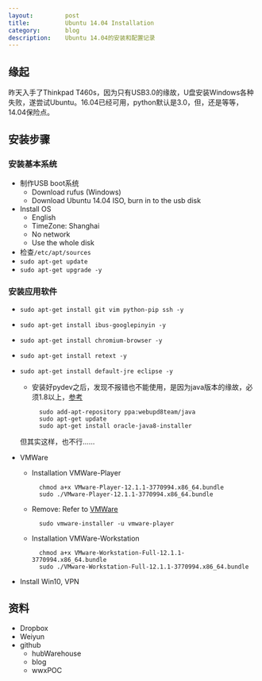 ```yaml
---
layout:         post
title:          Ubuntu 14.04 Installation
category:       blog
description:    Ubuntu 14.04的安装和配置记录
---
```


## 缘起

昨天入手了Thinkpad T460s，因为只有USB3.0的缘故，U盘安装Windows各种失败，遂尝试Ubuntu。16.04已经可用，python默认是3.0，但，还是等等，14.04保险点。

## 安装步骤

### 安装基本系统
- 制作USB boot系统
    - Download rufus (Windows)
    - Download Ubuntu 14.04 ISO, burn in to the usb disk
- Install OS
    - English
    - TimeZone: Shanghai
    - No network
    - Use the whole disk
- 检查`/etc/apt/sources`
- `sudo apt-get update`
- `sudo apt-get upgrade -y`

### 安装应用软件
- `sudo apt-get install git vim python-pip ssh -y`
- `sudo apt-get install ibus-googlepinyin -y`
- `sudo apt-get install chromium-browser -y`
- `sudo apt-get install retext -y`
- `sudo apt-get install default-jre eclipse -y`
    - 安装好pydev之后，发现不报错也不能使用，是因为java版本的缘故，必须1.8以上，[参考](http://www.webupd8.org/2012/09/install-oracle-java-8-in-ubuntu-via-ppa.html)

            sudo add-apt-repository ppa:webupd8team/java
            sudo apt-get update
            sudo apt-get install oracle-java8-installer    

	但其实这样，也不行……

- VMWare
    - Installation VMWare-Player
    
            chmod a+x VMware-Player-12.1.1-3770994.x86_64.bundle 
            sudo ./VMware-Player-12.1.1-3770994.x86_64.bundle 
    
    - Remove: Refer to [VMWare](http://pubs.vmware.com/player-12-linux/index.jsp?topic=%2Fcom.vmware.player.linux.using.doc%2FGUID-0F7D2C5C-2B5C-4857-9166-A0B3B0C72B5F.html)
            
            sudo vmware-installer -u vmware-player
 
    - Installation VMWare-Workstation

            chmod a+x VMware-Workstation-Full-12.1.1-3770994.x86_64.bundle 
            sudo ./VMware-Workstation-Full-12.1.1-3770994.x86_64.bundle
    
- Install Win10, VPN

## 资料
- Dropbox
- Weiyun
- github
    - hubWarehouse
    - blog
    - wwxPOC
